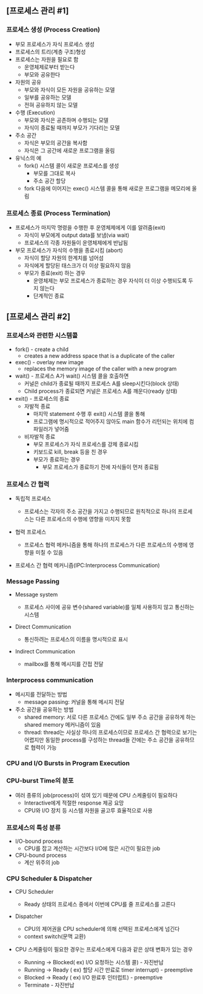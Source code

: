 ## [프로세스 관리 #1]

### 프로세스 생성 (Process Creation)

- 부모 프로세스가 자식 프로세스 생성
- 프로세스의 트리(계층 구조)형성
- 프로세스는 자원을 필요로 함
  - 운영체제로부터 받는다
  - 부모와 공유한다
- 자원의 공유
  - 부모와 자식이 모든 자원을 공유하는 모델
  - 일부를 공유하는 모델
  - 전혀 공유하지 않는 모델
- 수행 (Execution)
  - 부모와 자식은 공존하며 수행되는 모델
  - 자식이 종료될 때까지 부모가 기다리는 모델
- 주소 공간
  - 자식은 부모의 공간을 복사함
  - 자식은 그 공간에 새로운 프로그램을 올림
- 유닉스의 예
  - fork() 시스템 콜이 새로운 프로세스를 생성
    - 부모를 그대로 복사
    - 주소 공간 할당
  - fork 다음에 이어지는 exec() 시스템 콜을 통해 새로운 프로그램을 메모리에 올림

### 프로세스 종료 (Process Termination)

- 프로세스가 마지막 명령을 수행한 후 운영체제에게 이를 알려줌(exit)
  - 자식이 부모에게 output data를 보냄(via wait)
  - 프로세스의 각종 자원들이 운영체제에게 반납됨
- 부모 프로세스가 자식의 수행을 종료시킴 (abort)
  - 자식이 할당 자원의 한계치를 넘어섬
  - 자식에게 할당된 태스크가 더 이상 필요하지 않음
  - 부모가 종료(exit) 하는 경우
    - 운영체제는 부모 프로세스가 종료하는 경우 자식이 더 이상 수행되도록 두지 않는다
    - 단계적인 종료

## [프로세스 관리 #2]

### 프로세스와 관련한 시스템콜

- fork() - create a child
  - creates a new address space that is a duplicate of the caller
- exec() - overlay new image
  - replaces the memory image of the caller with a new program
- wait() - 프로세스 A가 wait() 시스템 콜을 호출하면
  - 커널은 child가 종료될 때까지 프로세스 A를 sleep시킨다(block 상태)
  - Child process가 종료되면 커널은 프로세스 A를 깨운다(ready 상태)
- exit() - 프로세스의 종료
  - 자발적 종료
    - 마지막 statement 수행 후 exit() 시스템 콜을 통해
    - 프로그램에 명시적으로 적어주지 않아도 main 함수가 리턴되는 위치에 컴파일러가 넣어줌
  - 비자발적 종료
    - 부모 프로세스가 자식 프로세스를 강제 종료시킴
    - 키보드로 kill, break 등을 친 경우
    - 부모가 종료하는 경우
      - 부모 프로세스가 종료하기 전에 자식들이 먼저 종료됨

### 프로세스 간 협력

- 독립적 프로세스
  - 프로세스는 각자의 주소 공간을 가지고 수행되므로 원칙적으로 하나의 프로세스는 다른 프로세스의 수행에 영향을 미치지 못함

- 협력 프로세스
  - 프로세스 협력 메커니즘을 통해 하나의 프로세스가 다른 프로세스의 수행에 영향을 미칠 수 있음
- 프로세스 간 협력 메커니즘(IPC:Interprocess Communication)

### Message Passing

- Message system
  - 프로세스 사이에 공유 변수(shared variable)를 일체 사용하지 않고 통신하는 시스템

- Direct Communication
  - 통신하려는 프로세스의 이름을 명시적으로 표시
- Indirect Communication
  - mailbox를 통해 메시지를 간접 전달

### Interprocess communication

- 메시지를 전달하는 방법
  - message passing: 커널을 통해 메시지 전달
- 주소 공간을 공유하는 방법
  - shared memory: 서로 다른 프로세스 간에도 일부 주소 공간을 공유하게 하는 shared memory 메커니즘이 있음
  - thread: thread는 사실상 하나의 프로세스이므로 프로세스 간 협력으로 보기는 어렵지만 동일한 process를 구성하는 thread들 간에는 주소 공간을 공유하므로 협력이 가능

### CPU and I/O Bursts in Program Execution

### CPU-burst Time의 분포

- 여러 종류의 job(process)이 섞여 있기 때문에 CPU 스케줄링이 필요하다
  - Interactive에게 적절한 response 제공 요망
  - CPU와 I/O 장치 등 시스템 자원을 골고루 효율적으로 사용

### 프로세스의 특성 분류

- I/O-bound process
  - CPU를 잡고 계산하는 시간보다 I/O에 많은 시간이 필요한 job
- CPU-bound process
  - 계산 위주의 job

### CPU Scheduler & Dispatcher

- CPU Scheduler
  - Ready 상태의 프로세스 중에서 이번에 CPU를 줄 프로세스를 고른다

- Dispatcher
  - CPU의 제어권을 CPU scheduler에 의해 선택된 프로세스에게 넘긴다
  - context switch(문맥 교환)
- CPU 스케줄링이 필요한 경우는 프로세스에게 다음과 같은 상태 변화가 있는 경우
  - Running -> Blocked( ex) I/O 요청하는 시스템 콜) - 자진반납
  - Running -> Ready ( ex) 할당 시간 만료로 timer interrupt) - preemptive
  - Blocked -> Ready ( ex) I/O 완료후 인터럽트) - preemptive
  - Terminate - 자진반납
